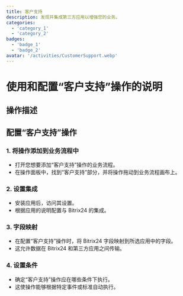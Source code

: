 ```yaml
---
title: 客户支持
description: 发现并集成第三方应用以增强您的业务。
categories: 
  - 'category_1'
  - 'category_2'
badges: 
  - 'badge_1'
  - 'badge_2'
avatar: '/activities/CustomerSupport.webp'
---
```

# 使用和配置“客户支持”操作的说明

## 操作描述

## **配置“客户支持”操作**

### 1. 将操作添加到业务流程中
- 打开您想要添加“客户支持”操作的业务流程。
- 在操作面板中，找到“客户支持”部分，并将操作拖动到业务流程画布上。

### 2. 设置集成
- 安装应用后，访问其设置。
- 根据应用的说明配置与 Bitrix24 的集成。

### 3. 字段映射
- 在配置“客户支持”操作时，将 Bitrix24 字段映射到所选应用中的字段。
- 这允许数据在 Bitrix24 和第三方应用之间传输。

### 4. 设置条件
- 确定“客户支持”操作应在哪些条件下执行。
- 这使操作能够根据特定事件或标准自动执行。